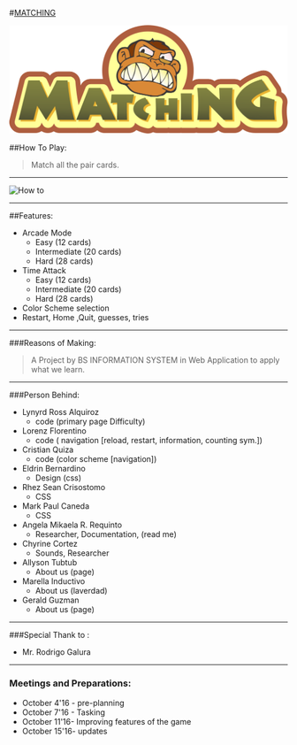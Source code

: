 #[MATCHING](https://ng-matching.github.io/webapp/)
 
 ![logo](https://github.com/ng-matching/webapp/blob/master/images/logo.png)
 
 ##How To Play:
  > Match all the pair cards.
 ___________
 
 ![How to](https://github.com/ng-matching/webapp/blob/master/images/howToPlay-1.png)
 
 ___________
 
 ##Features:
  * Arcade Mode
       - Easy (12 cards)
       - Intermediate (20 cards)
       - Hard (28 cards)
  * Time Attack
       - Easy (12 cards)
       - Intermediate (20 cards)
       - Hard (28 cards)
  * Color Scheme selection
  * Restart, Home ,Quit, guesses, tries 
 
 ____________
 
 ###Reasons of Making:
  > A Project by BS INFORMATION SYSTEM in Web Application to apply what we learn.
 
 ____________
 
 ###Person Behind:
  * Lynyrd Ross Alquiroz
     - code (primary page Difficulty)
  * Lorenz Florentino
     - code ( navigation [reload, restart, information, counting sym.])
  * Cristian Quiza
     - code (color scheme [navigation])
  * Eldrin Bernardino 
     - Design (css)
  * Rhez Sean Crisostomo
     - CSS
  * Mark Paul Caneda
     - CSS
  * Angela Mikaela R. Requinto
     - Researcher, Documentation, (read me)
  * Chyrine Cortez
     - Sounds, Researcher
  * Allyson Tubtub
     - About us (page)
  * Marella Inductivo
     - About us (laverdad)
  * Gerald Guzman
     - About us (page)
 
 _____________
 
 ###Special Thank to :
  * Mr. Rodrigo Galura
 
 ______________
 
 ### Meetings and Preparations:
  * October 4'16 - pre-planning 
  * October 7'16 - Tasking
  * October 11'16- Improving features of the game
  * October 15'16- updates
 

